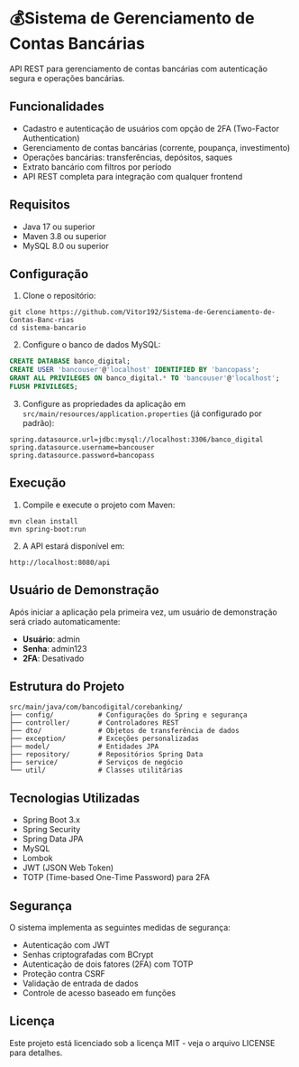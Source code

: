 # 💰Sistema de Gerenciamento de Contas Bancárias

API REST para gerenciamento de contas bancárias com autenticação segura e operações bancárias.

## Funcionalidades

- Cadastro e autenticação de usuários com opção de 2FA (Two-Factor Authentication)
- Gerenciamento de contas bancárias (corrente, poupança, investimento)
- Operações bancárias: transferências, depósitos, saques
- Extrato bancário com filtros por período
- API REST completa para integração com qualquer frontend

## Requisitos

- Java 17 ou superior
- Maven 3.8 ou superior
- MySQL 8.0 ou superior

## Configuração

1. Clone o repositório:
```
git clone https://github.com/Vitor192/Sistema-de-Gerenciamento-de-Contas-Banc-rias
cd sistema-bancario
```

2. Configure o banco de dados MySQL:
```sql
CREATE DATABASE banco_digital;
CREATE USER 'bancouser'@'localhost' IDENTIFIED BY 'bancopass';
GRANT ALL PRIVILEGES ON banco_digital.* TO 'bancouser'@'localhost';
FLUSH PRIVILEGES;
```

3. Configure as propriedades da aplicação em `src/main/resources/application.properties` (já configurado por padrão):
```properties
spring.datasource.url=jdbc:mysql://localhost:3306/banco_digital
spring.datasource.username=bancouser
spring.datasource.password=bancopass
```

## Execução

1. Compile e execute o projeto com Maven:
```
mvn clean install
mvn spring-boot:run
```

2. A API estará disponível em:
```
http://localhost:8080/api
```

## Usuário de Demonstração

Após iniciar a aplicação pela primeira vez, um usuário de demonstração será criado automaticamente:

- **Usuário**: admin
- **Senha**: admin123
- **2FA**: Desativado

## Estrutura do Projeto

```
src/main/java/com/bancodigital/corebanking/
├── config/           # Configurações do Spring e segurança
├── controller/       # Controladores REST
├── dto/              # Objetos de transferência de dados
├── exception/        # Exceções personalizadas
├── model/            # Entidades JPA
├── repository/       # Repositórios Spring Data
├── service/          # Serviços de negócio
└── util/             # Classes utilitárias
```

## Tecnologias Utilizadas

- Spring Boot 3.x
- Spring Security
- Spring Data JPA
- MySQL
- Lombok
- JWT (JSON Web Token)
- TOTP (Time-based One-Time Password) para 2FA

## Segurança

O sistema implementa as seguintes medidas de segurança:

- Autenticação com JWT
- Senhas criptografadas com BCrypt
- Autenticação de dois fatores (2FA) com TOTP
- Proteção contra CSRF
- Validação de entrada de dados
- Controle de acesso baseado em funções

## Licença

Este projeto está licenciado sob a licença MIT - veja o arquivo LICENSE para detalhes.
